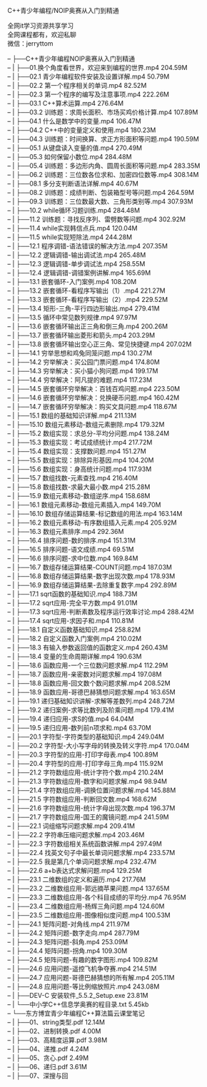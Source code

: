 C++青少年编程/NOIP奥赛从入门到精通

全网it学习资源共享学习<br>全网课程都有，欢迎私聊<br>微信：jerryttom<br>

– ├──C++青少年编程NOIP奥赛从入门到精通<br> – | ├──01.换个角度看世界，欢迎来到编程的世界.mp4 204.59M<br> – | ├──02.1 青少年编程软件安装及设置详解.mp4 50.79M<br> – | ├──02.2 第一个程序相关的单词.mp4 82.52M<br> – | ├──02.3 第一个程序的编写及注意事项.mp4 222.26M<br> – | ├──03.1 C++算术运算.mp4 276.64M<br> – | ├──03.2 训练题：求周长面积、市场买鸡价格计算.mp4 107.89M<br> – | ├──04.1 什么是数学中的变量.mp4 106.47M<br> – | ├──04.2 C++中的变量定义和使用.mp4 180.23M<br> – | ├──04.3 训练题：时间换算、求正方形面积等问题.mp4 190.59M<br> – | ├──05.1 从键盘读入变量的值.mp4 270.49M<br> – | ├──05.3 如何保留小数位.mp4 284.48M<br> – | ├──05.4 训练题：多边形内角、圆周长面积等问题.mp4 283.35M<br> – | ├──06.2 训练题：三位数各位求和、加密四位数等.mp4 308.14M<br> – | ├──08.1 多分支判断语法详解.mp4 40.67M<br> – | ├──08.2 训练题：成绩判断、包装箱型号等问题.mp4 264.59M<br> – | ├──09.3 训练题：三位数最大数、三角形类别等.mp4 307.93M<br> – | ├──10.2 while循环习题训练.mp4 284.48M<br> – | ├──11.2 训练题：寻找反序列、雷劈数等问题.mp4 302.92M<br> – | ├──11.4 while实现韩信点兵.mp4 120.04M<br> – | ├──11.5 while实现短除法.mp4 244.28M<br> – | ├──12.1 程序调错-语法错误的解决方法.mp4 207.35M<br> – | ├──12.2 逻辑调错-输出调试法.mp4 265.48M<br> – | ├──12.3 逻辑调错-单步调试法.mp4 258.55M<br> – | ├──12.4 逻辑调错-调错案例讲解.mp4 165.69M<br> – | ├──13.1 嵌套循环-入门案例.mp4 108.20M<br> – | ├──13.2 嵌套循环-看程序写输出（1）.mp4 221.27M<br> – | ├──13.3 嵌套循环-看程序写输出（2）.mp4 229.52M<br> – | ├──13.4 矩形-三角-平行四边形输出.mp4 279.41M<br> – | ├──13.5 循环中常见数列规律.mp4 97.97M<br> – | ├──13.6 嵌套循环输出正三角和倒三角.mp4 200.26M<br> – | ├──13.7 嵌套循环输出菱形和箭头.mp4 203.29M<br> – | ├──13.8 嵌套循环输出空心正三角、常见快捷键.mp4 207.02M<br> – | ├──14.1 穷举思想和鸡兔同笼问题.mp4 130.27M<br> – | ├──14.2 穷举解决：买公园门票问题.mp4 174.80M<br> – | ├──14.3 穷举解决：买小猫小狗问题.mp4 199.17M<br> – | ├──14.4 穷举解决：阿凡提的难题.mp4 117.23M<br> – | ├──14.5 嵌套循环穷举解决：百钱百鸡问题.mp4 223.50M<br> – | ├──14.6 嵌套循环穷举解决：兑换硬币问题.mp4 160.42M<br> – | ├──14.7 嵌套循环穷举解决：购买文具问题.mp4 118.67M<br> – | ├──15.1 数组的基础知识详解.mp4 211.13M<br> – | ├──15.10 数组元素移动-数组元素删除.mp4 179.32M<br> – | ├──15.2 数组实现：求总分-平均分问题.mp4 138.24M<br> – | ├──15.3 数组实现：考试成绩统计.mp4 217.72M<br> – | ├──15.4 数组实现：支撑数问题.mp4 151.27M<br> – | ├──15.5 数组实现：排除异形基因.mp4 104.20M<br> – | ├──15.6 数组实现：身高统计问题.mp4 117.93M<br> – | ├──15.7 数组找数-元素查找.mp4 216.40M<br> – | ├──15.8 数组找数-求最大最小数.mp4 215.28M<br> – | ├──15.9 数组元素移动-数组逆序.mp4 158.68M<br> – | ├──16.1 数组元素移动-数组元素插入.mp4 149.70M<br> – | ├──16.10 数组存储运算结果-标记数组的用法.mp4 163.14M<br> – | ├──16.2 数组元素移动-有序数组插入元素.mp4 205.92M<br> – | ├──16.3 数组元素排序.mp4 292.36M<br> – | ├──16.4 排序问题-数的排序.mp4 151.31M<br> – | ├──16.5 排序问题-语文成绩.mp4 69.51M<br> – | ├──16.6 排序问题-求中位数.mp4 169.84M<br> – | ├──16.7 数组存储运算结果-COUNT问题.mp4 187.03M<br> – | ├──16.8 数组存储运算结果-数字出现次数.mp4 178.93M<br> – | ├──16.9 数组存储运算结果-去除重复数字.mp4 292.89M<br> – | ├──17.1 sqrt函数的基础知识.mp4 188.73M<br> – | ├──17.2 sqrt应用-完全平方数.mp4 91.01M<br> – | ├──17.3 sqrt应用-判断素数及程序运行效率讨论.mp4 288.42M<br> – | ├──17.4 sqrt应用-求因子和.mp4 110.81M<br> – | ├──18.1 自定义函数基础知识.mp4 258.82M<br> – | ├──18.2 自定义函数入门案例.mp4 210.02M<br> – | ├──18.3 有输入参数返回值的函数定义.mp4 260.43M<br> – | ├──18.4 变量的生命周期详解.mp4 190.63M<br> – | ├──18.6 函数应用-一个三位数问题求解.mp4 112.29M<br> – | ├──18.7 函数应用-亲密数对问题求解.mp4 197.08M<br> – | ├──18.8 函数应用-回文数个数问题求解.mp4 208.52M<br> – | ├──18.9 函数应用-哥德巴赫猜想问题求解.mp4 163.65M<br> – | ├──19.1 递归基础知识讲解-求解等差数列.mp4 248.72M<br> – | ├──19.2 递归案例-求等比数列及阶乘问题.mp4 179.41M<br> – | ├──19.4 递归应用-求S的值.mp4 64.04M<br> – | ├──19.5 递归应用-数列前n项求和.mp4 63.70M<br> – | ├──20.1 字符型-字符类型的基础知识.mp4 249.04M<br> – | ├──20.2 字符型-大小写字母的转换及转义字符.mp4 170.04M<br> – | ├──20.3 字符型的应用-打印字母表.mp4 100.89M<br> – | ├──20.4 字符型的应用-打印字母三角.mp4 115.92M<br> – | ├──21.2 字符数组应用-统计字符个数.mp4 210.24M<br> – | ├──21.3 字符数组应用-数字和问题求解.mp4 98.94M<br> – | ├──21.4 字符数组应用-调换位置问题求解.mp4 145.88M<br> – | ├──21.5 字符数组应用-判断回文数.mp4 168.62M<br> – | ├──21.6 字符数组应用-统计字母出现次数.mp4 196.37M<br> – | ├──21.7 字符数组应用-国王的魔镜问题.mp4 241.59M<br> – | ├──22.1 词组缩写问题求解.mp4 209.41M<br> – | ├──22.2 字符串压缩问题求解.mp4 203.46M<br> – | ├──22.3 字符数组相关系统函数讲解.mp4 297.49M<br> – | ├──22.4 找英文句子中最长单词问题求解.mp4 233.57M<br> – | ├──22.5 我是第几个单词问题求解.mp4 232.47M<br> – | ├──22.6 a+b表达式求解问题.mp4 129.25M<br> – | ├──23.1 二维数组的定义和遍历.mp4 217.76M<br> – | ├──23.2 二维数组应用-郭远摘苹果问题.mp4 137.65M<br> – | ├──23.3 二维数组应用-各个科目成绩的平均分.mp4 76.95M<br> – | ├──23.4 二维数组应用-杨辉三角问题.mp4 124.60M<br> – | ├──23.5 二维数组应用-图像相似度问题.mp4 100.53M<br> – | ├──24.1 矩阵问题-对角线.mp4 211.97M<br> – | ├──24.2 矩阵问题-数字走向.mp4 287.79M<br> – | ├──24.3 矩阵问题-斜角.mp4 253.09M<br> – | ├──24.4 矩阵问题-拐角.mp4 109.30M<br> – | ├──24.5 矩阵问题-有趣的数字图形.mp4 109.82M<br> – | ├──24.6 应用问题-遥控飞机争夺赛.mp4 214.51M<br> – | ├──24.7 应用问题-哥德巴赫猜想的所有解.mp4 205.11M<br> – | ├──24.8 应用问题-等比例缩放照片.mp4 243.08M<br> – | ├──DEV-C 安装软件_5.5.2_Setup.exe 23.81M<br> – | └──中小学C++信息学奥赛的程目录.txt 5.45kb<br> – └──东方博宜青少年编程C++算法篇云课堂笔记<br> – | ├──01、string类型.pdf 12.14M<br> – | ├──02、进制转换.pdf 4.00M<br> – | ├──03、高精度运算.pdf 3.98M<br> – | ├──04、递推.pdf 4.24M<br> – | ├──05、贪心.pdf 2.49M<br> – | ├──06、递归.pdf 3.61M<br> – | ├──07、深搜与回